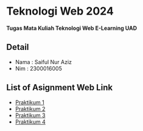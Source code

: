 # Teknologi Web 2024

**Tugas Mata Kuliah Teknologi Web E-Learning UAD**

## Detail
- Nama : Saiful Nur Aziz
- Nim : 2300016005

## List of Asignment Web Link
- [Praktikum 1](https://aziezzz.github.io/Tekweb_2024_2300016005/Praktikum_1)
- [Praktikum 2](https://aziezzz.github.io/Tekweb_2024_2300016005/Praktikum_2)
- [Praktikum 3](https://aziezzz.github.io/Tekweb_2024_2300016005/Praktikum_3)
- [Praktikum 4](https://aziezzz.github.io/Tekweb_2024_2300016005/Praktikum_4/src/index.html)
